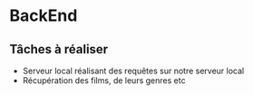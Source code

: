 # BackEnd

## Tâches à réaliser

- Serveur local réalisant des requêtes sur notre serveur local
- Récupération des films, de leurs genres etc